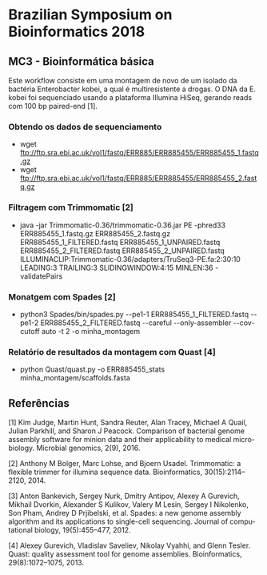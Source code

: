 # Brazilian Symposium on Bioinformatics 2018

## MC3 - Bioinformática básica

Este workflow consiste em uma montagem de novo de um isolado da bactéria Enterobacter kobei, a qual é multiresistente a drogas.
O DNA da E. kobei foi sequenciado usando a plataforma Illumina HiSeq, gerando reads com 100 bp paired-end [1].

### Obtendo os dados de sequenciamento
* wget ftp://ftp.sra.ebi.ac.uk/vol1/fastq/ERR885/ERR885455/ERR885455_1.fastq.gz
* wget ftp://ftp.sra.ebi.ac.uk/vol1/fastq/ERR885/ERR885455/ERR885455_2.fastq.gz

### Filtragem com Trimmomatic [2]
* java -jar Trimmomatic-0.36/trimmomatic-0.36.jar PE -phred33 ERR885455_1.fastq.gz ERR885455_2.fastq.gz  ERR885455_1_FILTERED.fastq ERR885455_1_UNPAIRED.fastq   ERR885455_2_FILTERED.fastq ERR885455_2_UNPAIRED.fastq ILLUMINACLIP:Trimmomatic-0.36/adapters/TruSeq3-PE.fa:2:30:10 LEADING:3 TRAILING:3 SLIDINGWINDOW:4:15 MINLEN:36 -validatePairs

### Monatgem com Spades [2]
* python3 Spades/bin/spades.py --pe1-1 ERR885455_1_FILTERED.fastq --pe1-2 ERR885455_2_FILTERED.fastq --careful --only-assembler --cov-cutoff auto -t 2 -o minha_montagem

### Relatório de resultados da montagem com Quast [4]
* python Quast/quast.py -o ERR885455_stats minha_montagem/scaffolds.fasta 

## Referências

[1] Kim Judge, Martin Hunt, Sandra Reuter, Alan Tracey, Michael A Quail,
Julian Parkhill, and Sharon J Peacock. Comparison of bacterial genome
assembly software for minion data and their applicability to medical micro-
biology. Microbial genomics, 2(9), 2016.

[2] Anthony M Bolger, Marc Lohse, and Bjoern Usadel. Trimmomatic: a flexible
trimmer for illumina sequence data. Bioinformatics, 30(15):2114–2120, 2014.

[3] Anton Bankevich, Sergey Nurk, Dmitry Antipov, Alexey A Gurevich,
Mikhail Dvorkin, Alexander S Kulikov, Valery M Lesin, Sergey I Nikolenko,
Son Pham, Andrey D Prjibelski, et al. Spades: a new genome assembly
algorithm and its applications to single-cell sequencing. Journal of compu-
tational biology, 19(5):455–477, 2012.

[4] Alexey Gurevich, Vladislav Saveliev, Nikolay Vyahhi, and Glenn Tesler.
Quast: quality assessment tool for genome assemblies. Bioinformatics,
29(8):1072–1075, 2013.


